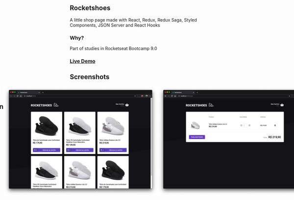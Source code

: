 ## Rocketshoes

A little shop page made with React, Redux, Redux Saga, Styled Components, JSON Server and React Hooks

### Why?

Part of studies in Rocketseat Bootcamp 9.0

### <a href="https://rocketshoesbygreg.netlify.com/">Live Demo</a>

## Screenshots

<div style="display: flex; justify-content: center">

<center><img src="screenshots/rocketshoes.gif"/></center>

## Print screen

<img src="screenshots/screenshot1.png"/>
<img src="screenshots/screenshot2.png"/>
</div>
